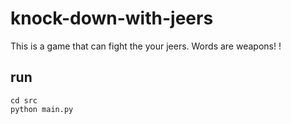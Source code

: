 # knock-down-with-jeers
This is a game that can fight the your jeers. Words are weapons! ! 

## run

```
cd src
python main.py
```
